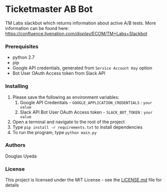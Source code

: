 # Ticketmaster AB Bot

TM Labs slackbot which returns information about active A/B tests.
More information can be found here: https://confluence.livenation.com/display/ECOM/TM+Labs+Slackbot

### Prerequisites

- python 2.7
- pip
- Google API credentials, generated from `Service Account Key` option
- Bot User OAuth Access token from Slack API

### Installing

1.  Please save the following as environment variables:
    1.  Google API Credentials - `GOOGLE_APPLICATION_CREDENTIALS` : `your value`
    2.  Slack API Bot User OAuth Access token - `SLACK_BOT_TOKEN` : `your value`
2.  Open a terminal and navigate to the root of the project
3.  Type `pip install -r requirements.txt` to install dependencies
4.  To run the program, type `python main.py`

### Authors

Douglas Uyeda

### License

This project is licensed under the MIT License - see the [LICENSE.md](LICENSE.md) file for details
